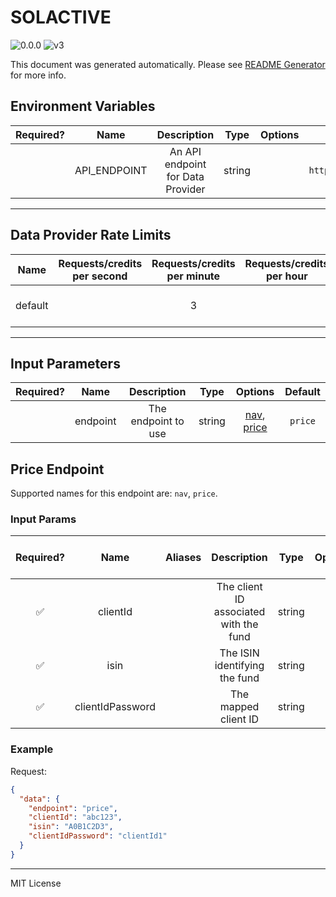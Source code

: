 # SOLACTIVE

![0.0.0](https://img.shields.io/github/package-json/v/smartcontractkit/external-adapters-js?filename=packages/sources/solactive/package.json) ![v3](https://img.shields.io/badge/framework%20version-v3-blueviolet)

This document was generated automatically. Please see [README Generator](../../scripts#readme-generator) for more info.

## Environment Variables

| Required? |     Name     |            Description            |  Type  | Options |                       Default                       |
| :-------: | :----------: | :-------------------------------: | :----: | :-----: | :-------------------------------------------------: |
|           | API_ENDPOINT | An API endpoint for Data Provider | string |         | `https://clients.solactive.com/api/rest/v1/indices` |

---

## Data Provider Rate Limits

|  Name   | Requests/credits per second | Requests/credits per minute | Requests/credits per hour |                   Note                   |
| :-----: | :-------------------------: | :-------------------------: | :-----------------------: | :--------------------------------------: |
| default |                             |              3              |                           | Conservative rate limit as key is shared |

---

## Input Parameters

| Required? |   Name   |     Description     |  Type  |                     Options                      | Default |
| :-------: | :------: | :-----------------: | :----: | :----------------------------------------------: | :-----: |
|           | endpoint | The endpoint to use | string | [nav](#price-endpoint), [price](#price-endpoint) | `price` |

## Price Endpoint

Supported names for this endpoint are: `nav`, `price`.

### Input Params

| Required? |       Name       | Aliases |              Description               |  Type  | Options | Default | Depends On | Not Valid With |
| :-------: | :--------------: | :-----: | :------------------------------------: | :----: | :-----: | :-----: | :--------: | :------------: |
|    ✅     |     clientId     |         | The client ID associated with the fund | string |         |         |            |                |
|    ✅     |       isin       |         |     The ISIN identifying the fund      | string |         |         |            |                |
|    ✅     | clientIdPassword |         |          The mapped client ID          | string |         |         |            |                |

### Example

Request:

```json
{
  "data": {
    "endpoint": "price",
    "clientId": "abc123",
    "isin": "A0B1C2D3",
    "clientIdPassword": "clientId1"
  }
}
```

---

MIT License
